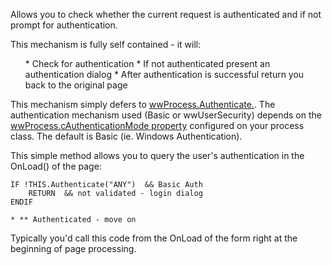 ﻿Allows you to check whether the current request is authenticated and if not prompt for authentication.

This mechanism is fully self contained - it will:
<ul>
* Check for authentication
* If not authenticated present an authentication dialog
* After authentication is successful return you back to the original page
</ul>

This mechanism simply defers to [wwProcess.Authenticate.](vfps://Topic/_1P10UVIG9). The authentication mechanism used (Basic or wwUserSecurity) depends on the [wwProcess.cAuthenticationMode property](vfps://Topic/_1P10UWX36) configured on your process class. The default is Basic (ie. Windows Authentication).

This simple method allows you to query the user's authentication in the OnLoad() of the page:

```foxpro
IF !THIS.Authenticate("ANY")  && Basic Auth 
	RETURN  && not validated - login dialog
ENDIF

* ** Authenticated - move on
```

Typically you'd call this code from the OnLoad of the form right at the beginning of page processing.